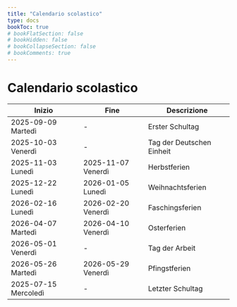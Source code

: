 ```yaml
---
title: "Calendario scolastico"
type: docs
bookToc: true
# bookFlatSection: false
# bookHidden: false
# bookCollapseSection: false
# bookComments: true
---
```


# Calendario scolastico

| Inizio | Fine | Descrizione |
| -------- | ------- | ------- |
| 2025-09-09 Martedì | - | Erster Schultag |
| 2025-10-03 Venerdì | - | Tag der Deutschen Einheit |
| 2025-11-03 Lunedì | 2025-11-07 Venerdì | Herbstferien |
| 2025-12-22 Lunedì | 2026-01-05 Lunedì | Weihnachtsferien |
| 2026-02-16 Lunedì | 2026-02-20 Venerdì | Faschingsferien |
| 2026-04-07 Martedì | 2026-04-10 Venerdì | Osterferien |
| 2026-05-01 Venerdì | - | Tag der Arbeit |
| 2026-05-26 Martedì | 2026-05-29 Venerdì | Pfingstferien |
| 2025-07-15 Mercoledì | - | Letzter Schultag |
